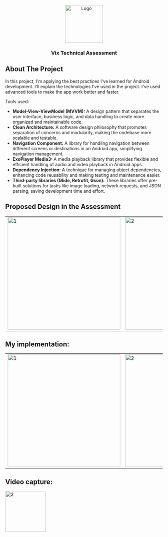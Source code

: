 <!-- Improved compatibility of back to top link: See: https://github.com/othneildrew/Best-README-Template/pull/73 -->
<a name="readme-top"></a>

<div align="center">
  <a href="https://github.com/othneildrew/Best-README-Template">
    <img src="https://upload.wikimedia.org/wikipedia/commons/b/b7/VixLogoOf2022.png" alt="Logo" width="120">
  </a>

  <h3 align="center">Vix Technical Assessment</h3>

</div>


## About The Project


In this project, I'm applying the best practices I've learned for Android development. I'll explain the technologies I've used in the project. I've used advanced tools to make the app work better and faster.

Tools used:

* <b>Model-View-ViewModel (MVVM):</b> A design pattern that separates the user interface, business logic, and data handling to create more organized and maintainable code.
* <b>Clean Architecture:</b> A software design philosophy that promotes separation of concerns and modularity, making the codebase more scalable and testable.
* <b>Navigation Component:</b> A library for handling navigation between different screens or destinations in an Android app, simplifying navigation management.
* <b>ExoPlayer Media3:</b> A media playback library that provides flexible and efficient handling of audio and video playback in Android apps.
* <b>Dependency Injection:</b> A technique for managing object dependencies, enhancing code reusability and making testing and maintenance easier.
* <b>Third-party libraries (Glide, Retrofit, Gson):</b> These libraries offer pre-built solutions for tasks like image loading, network requests, and JSON parsing, saving development time and effort.


## Proposed Design in the Assessment
<table>
  <tr>
    <td>
      <img src="https://github-production-user-asset-6210df.s3.amazonaws.com/5890993/258030894-e54cbd2b-8f0b-4a14-9c89-e2422e7af1b3.png"  alt="1" width = 360px>
    </td>
    <td>
      <img src="https://github-production-user-asset-6210df.s3.amazonaws.com/5890993/258030998-4db69d7e-f3a8-4ffa-b20d-c65a3ae44ffd.png" alt="2" width = 360px>
    </td>
    <td>
      <img src="https://github-production-user-asset-6210df.s3.amazonaws.com/5890993/258031092-513663e9-62cb-44ce-ae49-cb777de73733.png" alt="2" width = 360px>
    </td>
   </tr>
  </tr>
</table>


## My implementation:
<table>
  <tr>
    <td>
      <img src="https://github-production-user-asset-6210df.s3.amazonaws.com/5890993/258028441-ecd93204-e0f0-4d85-8cc6-82c3d4b71d39.png"  alt="1" width = 360px>
    </td>
    <td>
      <img src="https://github-production-user-asset-6210df.s3.amazonaws.com/5890993/258028838-e6ae4507-28e4-4a6e-85cc-331c51702954.png" alt="2" width = 360px>
    </td>
    <td>
      <img src="https://github-production-user-asset-6210df.s3.amazonaws.com/5890993/258029016-7e93fb8b-64d5-40ae-8560-21db3675e7a8.png" alt="2" width = 360px>
    </td>
   </tr>
  </tr>
</table>

## Video capture:
<img src="https://github-production-user-asset-6210df.s3.amazonaws.com/5890993/258035153-011c314b-6f35-4bf4-a70b-7e934e8d4df6.gif" alt="2" width = 130px>
